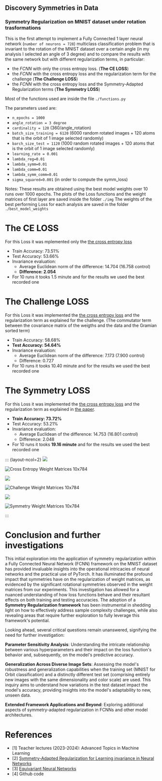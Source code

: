 ## Discovery Symmetries in Data
### Symmetry Regularization on MNIST dataset under rotation trasformations

This is the first attempt to implement a Fully Connected 1 layer neural network (`number of neurons = 728`) multiclass classification problem that is invariant to the rotation of the MNIST dataset over a certain angle (in my analysis I selected an angle of 3 degree) and to compare the results with the same network but with different regularization terms, in particular:

- the *FCNN* with only the cross entropy loss. (**The CE LOSS**)
- the *FCNN* with the cross entropy loss and the regularization term for the challenge (**The Challenge LOSS**)
- the *FCNN* with the cross entropy loss and the Symmetry-Adapted Regularization terms (**The Symmetry LOSS**)

Most of the functions used are inside the file `./functions.py`

The parameters used are:
- `n_epochs = 1000`
- `angle_rotation = 3 degree`
- `cardinality = 120` (360/angle_rotation)
- `batch_size_training = 6120` (6000 random rotated images + 120 atoms that is the orbit of 1 image selected randomly)
- `barch_size_test = 1120` (1000 random rotated images + 120 atoms that is the orbit of 1 image selected randomly)
- `learning_rate = 0.001`
- `lambda_reg=0.01`
- `lambda_symm=0.01`
- `lambda_comm=0.01`
- `lambda_symm_comm=0.01`
- `sigma_squared=0.001` (in order to compute the symm_loss)

Notes: 
These results are obtained using the best model weights over 10 runs over 1000 epochs.
The plots of the Loss functions and the weight matrices of first layer are saved inside the folder `./img`
The weights of the best performing Loss for each analysis are saved in the folder `./best_model_weights`


# The CE LOSS

For this Loss it was mplemented only the [the cross entropy loss](https://pytorch.org/docs/stable/generated/torch.nn.CrossEntropyLoss.html) 

- Train Accuracy: 73.51%
- Test Accuracy: 53.66%
- Invariance evaluation:
  - Average Euclidean norm of the difference: 14.704 (16.758 control)
  - **Difference: 2.054**
- For 10 runs it tooks 1.5 minute and for the results we used the best recorded one

# The Challenge LOSS

For this Loss it was implemented the [the cross entropy loss](https://pytorch.org/docs/stable/generated/torch.nn.CrossEntropyLoss.html) and the regularization term as explained for the challenge. (The commutator term between the covariance matrix of the weigths and the data and the Gramian sorted term)

- Train Accuracy: 58.68%
- **Test Accuracy: 54.64%**
- Invariance evaluation:
  - Average Euclidean norm of the difference: 7.173 (7.900 control)
  - Difference: 0.727
- For 10 runs it tooks 10.40 minute and for the results we used the best recorded one

# The Symmetry LOSS

For this Loss it was implemented the [the cross entropy loss](https://pytorch.org/docs/stable/generated/torch.nn.CrossEntropyLoss.html) and the regularization term as explained in [the paper](https://arxiv.org/abs/2006.14027).

- **Train Accuracy: 73.72%**
- Test Accuracy: 53.21%
- Invariance evaluation:
  - Average Euclidean of the difference: 14.753 (16.801 control) 
  - Difference: 2.048
- For 10 runs it tooks **19.16 minute** and for the results we used the best recorded one

::: {layout-ncol=2}
![](./img/cross_entropy_loss.png)

![Cross Entropy Weight Matrices 10x784](./img/cross_entropy_loss_weights.png)

![](./img/challenge_loss.png)

![Challenge Weight Matrices 10x784](./img/challenge_loss_weights.png)

![](./img/symmetry_loss.png)

![Symmetry Weight Matrices 10x784](./img/symmetry_loss_weights.png)

:::

# Conclusion and further investigations

This initial exploration into the application of symmetry regularization within a Fully Connected Neural Network (FCNN) framework on the MNIST dataset has provided invaluable insights into the operational intricacies of neural networks and the practical use of PyTorch. It has illuminated the profound impact that symmetries have on the regularization of weight matrices, as evidenced by the significant rotational symmetries observed in the weight matrices from our experiments. This investigation has allowed for a nuanced understanding of how loss functions behave and their resultant effects on both training and testing accuracies. The adoption of a **Symmetry Regularization framework** has been instrumental in shedding light on how to effectively address sample complexity challenges, while also revealing areas that require further exploration to fully leverage this framework's potential.

Looking ahead, several critical questions remain unanswered, signifying the need for further investigation:

**Parameter Sensitivity Analysis**: Understanding the intricate relationship between various hyperparameters and their impact on the loss function's behavior and, subsequently, on the model's predictive accuracy.

**Generalization Across Diverse Image Sets**: Assessing the model's robustness and generalization capabilities when the training set (MNIST for Orbit classification) and a distinctly different test set (comprising entirely new images with the same dimensionality and color scale) are used. This inquiry aims to understand how variations in the test dataset impact the model's accuracy, providing insights into the model's adaptability to new, unseen data.

**Extended Framework Applications and Beyond**: Exploring additional aspects of symmetry-adapted regularization in FCNNs and other model architectures.

# References
- [1] Teacher lectures (2023-2024): Advanced Topics in Machine Learning
- [2] [Symmetry-Adapted Regularization for Learning invariance in Neural Networks](https://arxiv.org/abs/2006.14027)
- [3] [Equivariant Neural Networks](https://dmol.pub/dl/Equivariant.html#equivariant-neural-networks-%20with-constraints)
- [4] Github code 
